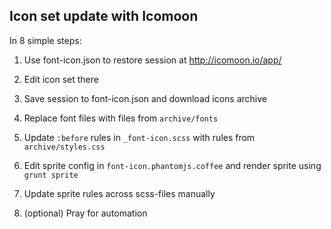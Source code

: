Icon set update with Icomoon
----------------------------

In 8 simple steps:

1. Use font-icon.json to restore session at http://icomoon.io/app/

2. Edit icon set there

3. Save session to font-icon.json and download icons archive

4. Replace font files with files from `archive/fonts`

5. Update `:before` rules in `_font-icon.scss` with rules from `archive/styles.css`

6. Edit sprite config in `font-icon.phantomjs.coffee` and render sprite using `grunt sprite`

7. Update sprite rules across scss-files manually

8. (optional) Pray for automation